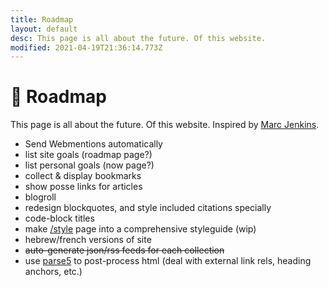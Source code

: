 ```yaml
---
title: Roadmap
layout: default
desc: This page is all about the future. Of this website.
modified: 2021-04-19T21:36:14.773Z
---
```


# 🚦 Roadmap
This page is all about the future. Of this website. Inspired by [Marc Jenkins](https://marcjenkins.co.uk/roadmap/).
<!-- Self-host fonts -->
<!--
Accessibility Statement
https://ethanmarcotte.com/wrote/an-accessibility-statement/
-->
- Send Webmentions automatically
- list site goals (roadmap page?)
- list personal goals (now page?)
- collect & display bookmarks
- show posse links for articles
- blogroll
- redesign blockquotes, and style included citations specially
- code-block titles
- make [/style](/style) page into a comprehensive styleguide (wip)
- hebrew/french versions of site
- ~~auto-generate json/rss feeds for each collection~~
- use [parse5](https://github.com/inikulin/parse5) to post-process html (deal with external link rels, heading anchors, etc.)
